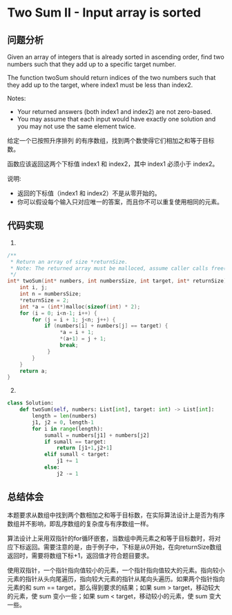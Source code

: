 #  Two Sum II - Input array is sorted

## 问题分析
Given an array of integers that is already sorted in ascending order, find two numbers such that they add up to a specific target number.

The function twoSum should return indices of the two numbers such that they add up to the target, where index1 must be less than index2.

Notes:

* Your returned answers (both index1 and index2) are not zero-based.
* You may assume that each input would have exactly one solution and you may not use the same element twice.

给定一个已按照升序排列 的有序数组，找到两个数使得它们相加之和等于目标数。

函数应该返回这两个下标值 index1 和 index2，其中 index1 必须小于 index2。

说明:

* 返回的下标值（index1 和 index2）不是从零开始的。
* 你可以假设每个输入只对应唯一的答案，而且你不可以重复使用相同的元素。

## 代码实现
1.
``` C
/**
 * Return an array of size *returnSize.
 * Note: The returned array must be malloced, assume caller calls free().
 */
int* twoSum(int* numbers, int numbersSize, int target, int* returnSize) {
    int i, j;
    int n = numbersSize;
    *returnSize = 2;
    int *a = (int*)malloc(sizeof(int) * 2);
    for (i = 0; i<n-1; i++) {
        for (j = i + 1; j<n; j++) {
            if (numbers[i] + numbers[j] == target) {
                 *a = i + 1;
                 *(a+1) = j + 1;
                 break;
             }
        }
    }
    return a;
}
```

2.
```python
class Solution:
    def twoSum(self, numbers: List[int], target: int) -> List[int]:
        length = len(numbers)
        j1, j2 = 0, length-1
        for i in range(length):
            sumall = numbers[j1] + numbers[j2]
            if sumall == target:
                return [j1+1,j2+1]
            elif sumall < target:
                j1 += 1
            else:
                j2 -= 1

```

## 总结体会

本题要求从数组中找到两个数相加之和等于目标数，在实际算法设计上是否为有序数组并不影响，即乱序数组的复杂度与有序数组一样。

算法设计上采用双指针的for循环嵌套，当数组中两元素之和等于目标数时，将对应下标返回。需要注意的是，由于例子中，下标是从0开始，在向returnSize数组返回时，需要将数组下标+1，返回值才符合题目要求。

使用双指针，一个指针指向值较小的元素，一个指针指向值较大的元素。指向较小元素的指针从头向尾遍历，指向较大元素的指针从尾向头遍历。如果两个指针指向元素的和 sum == target，那么得到要求的结果；如果 sum > target，移动较大的元素，使 sum 变小一些；如果 sum < target，移动较小的元素，使 sum 变大一些。












